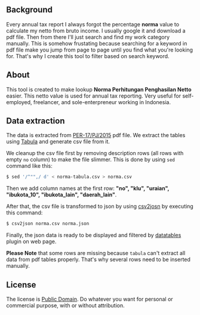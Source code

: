 ## Background

Every annual tax report I always forgot the percentage **norma** value to calculate my netto from bruto income.
I usually google it and download a pdf file.
Then from there I'll just search and find my work category manually.
This is somehow frustating because searching for a keyword in pdf file make you jump from page to page until you find what you're looking for.
That's why I create this tool to filter based on search keyword.

## About

This tool is created to make lookup **Norma Perhitungan Penghasilan Netto** easier.
This netto value is used for annual tax reporting.
Very useful for self-employed, freelancer, and sole-enterpreneur working in Indonesia.

## Data extraction

The data is extracted from [PER-17/PJ/2015](http://www.pajak.go.id/sites/default/files/info-pajak/Lamp%201.pdf) pdf file.
We extract the tables using [Tabula](http://tabula.technology) and generate csv file from it.

We cleanup the csv file first by removing description rows (all rows with empty `no` column) to make the file slimmer. This is done by using `sed` command like this:

```bash
$ sed '/^"",/ d' < norma-tabula.csv > norma.csv
```

Then we add column names at the first row: **"no", "klu", "uraian", "ibukota_10", "ibukota_lain", "daerah_lain"**.

After that, the csv file is transformed to json by using [csv2josn](https://www.npmjs.com/package/csv2json) by executing this command:

```bash
$ csv2json norma.csv norma.json
```

Finally, the json data is ready to be displayed and filtered by [datatables](https://datatables.net) plugin on web page.

**Please Note** that some rows are missing because `tabula` can't extract all data from pdf tables properly. That's why several rows need to be inserted manually.

## License

The license is [Public Domain](https://github.com/junian/pajak/blob/master/LICENSE).
Do whatever you want for personal or commercial purpose, with or without attribution.
